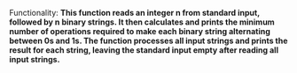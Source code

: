 Functionality: **This function reads an integer n from standard input, followed by n binary strings. It then calculates and prints the minimum number of operations required to make each binary string alternating between 0s and 1s. The function processes all input strings and prints the result for each string, leaving the standard input empty after reading all input strings.**